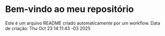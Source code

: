 # Bem-vindo ao meu repositório
Este é um arquivo README criado automaticamente por um workflow.
Data de criação: Thu Oct 23 14:11:43 -03 2025
